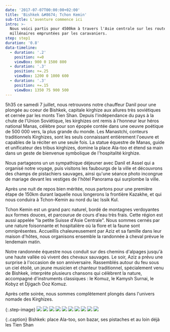 ```yaml
---
date: '2017-07-07T00:00:00+02:00'
title: 'Bishkek &#8674; Tchon Kemin'
sub-title: L'aventure commence ici
intro: >-
  Nous voici partis pour 4500km à travers l'Asie centrale sur les routes
  millénaires empruntées par les caravaniers.
step: step1
duration: '0.8'
data-timeline:
  - duration: '.2'
    position: +=0
    viewBox: 900 0 1500 800
  - duration: '.3'
    position: +=.25
    viewBox: 1200 0 1000 600
  - duration: '.3'
    position: +=.15
    viewBox: 1350 75 900 500
---
```

5h35 ce samedi 7 juillet, nous retrouvons notre chauffeur Danil pour une plongée au coeur de Bishkek, capitale kirghize aux allures très soviétiques et cernée par les monts Tien Shan. 
Depuis l'indépendance du pays à la chute de l'Union Soviétique, les kirghizes ont remis à l'honneur leur héros national Manas, célèbre pour son épopée contée dans une oeuvre poétique de 500 000 vers, la plus grande du monde. Les Manastchi, conteurs traditionnels Kirghizes, sont les seuls connaissant entièrement l'oeuvre et capables de la réciter en une seule fois.
La statue équestre de Manas, guide et unificateur des tribus kirghizes, domine la place Ala-too et étend sa main dans un geste de bienvenue symbolique de l'hospitalité kirghize.

Nous partageons un un sympathique déjeuner avec Danil et Assel qui a organisé notre voyage, puis visitons les faubourgs de la ville et découvrons des champs de pistachiers sauvages, ainsi qu'une séance photo incongrue de mariage devant les vestiges de l'hôtel Panorama qui surplombe la ville.

Après une nuit de repos bien méritée, nous partons pour une première étape de 150km durant laquelle nous longerons la frontière Kazakhe, et qui nous conduira à Tchon-Kemin au nord du lac Issik Kul.

Tchon Kemin est un grand parc naturel, bordé de montagnes verdoyantes aux formes douces, et parcourue de cours d'eau très frais. Cette région est aussi appelée "la petite Suisse d'Asie Centrale". Nous sommes cernés par une nature foisonnante et hospitalière où la flore et la faune sont omniprésentes. Accueillis chaleureusement par Aziz et sa famille dans leur maison d'hôtes, nous organisons ensemble la randonnée à cheval prévue le lendemain matin. 

Notre randonnée équestre nous conduit sur des chemins d'alpages jusqu'à une haute vallée où vivent des chevaux sauvages. Le soir, Aziz a prévu une surprise à l'occasion de son anniversaire. Rassemblés autour du feu sous un ciel étoilé, un jeune musicien et chanteur traditionnel, spécialement venu de Bishkek, interprète plusieurs chansons qui célèbrent la nature, accompagné d'instruments classiques : le Komuz, le Kamysh Surnai, le Kobyz et Djigach Ooz Komuz.

Après cette soirée, nous sommes complètement plongés dans l'univers nomade des Kirghizes.

{:.step-image}
[![](/assets/img/uploads/kyrgyzstan_07-07-2018_01.jpg)](/assets/img/uploads/kyrgyzstan_07-07-2018_01.jpg "Bishkek")
[![](/assets/img/uploads/kyrgyzstan_07-07-2018_02.jpg)](/assets/img/uploads/kyrgyzstan_07-07-2018_02.jpg "Bishkek")
[![](/assets/img/uploads/kyrgyzstan_07-07-2018_03.jpg)](/assets/img/uploads/kyrgyzstan_07-07-2018_03.jpg "Bishkek")
[![](/assets/img/uploads/kyrgyzstan_07-07-2018_04.jpg)](/assets/img/uploads/kyrgyzstan_07-07-2018_04.jpg "Bishkek")
[![](/assets/img/uploads/kyrgyzstan_07-07-2018_05.jpg)](/assets/img/uploads/kyrgyzstan_07-07-2018_05.jpg "Bishkek")
[![](/assets/img/uploads/kyrgyzstan_07-07-2018_06.jpg)](/assets/img/uploads/kyrgyzstan_07-07-2018_06.jpg "Bishkek")
[![](/assets/img/uploads/kyrgyzstan_07-07-2018_07.jpg)](/assets/img/uploads/kyrgyzstan_07-07-2018_07.jpg "Bishkek")
[![](/assets/img/uploads/kyrgyzstan_07-07-2018_08.jpg)](/assets/img/uploads/kyrgyzstan_07-07-2018_08.jpg "Bishkek")
[![](/assets/img/uploads/kyrgyzstan_07-07-2018_11.jpg)](/assets/img/uploads/kyrgyzstan_07-07-2018_11.jpg "Bishkek")
[![](/assets/img/uploads/kyrgyzstan_07-07-2018_12.jpg)](/assets/img/uploads/kyrgyzstan_07-07-2018_12.jpg "Bishkek")

{:.caption}
Bishkek: place Ala-too, son bazar, ses pistaches et au loin déjà les Tien Shan
